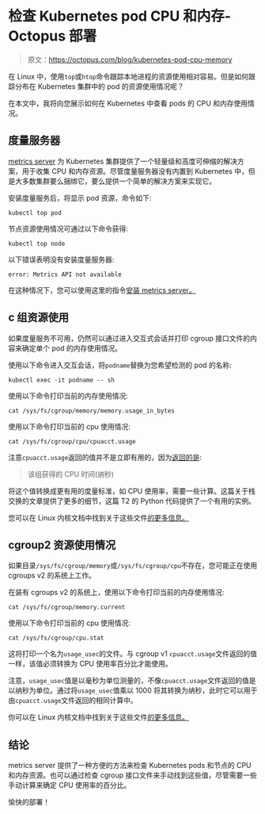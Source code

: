 # 检查 Kubernetes pod CPU 和内存- Octopus 部署

> 原文：<https://octopus.com/blog/kubernetes-pod-cpu-memory>

在 Linux 中，使用`top`或`htop`命令跟踪本地进程的资源使用相对容易。但是如何跟踪分布在 Kubernetes 集群中的 pod 的资源使用情况呢？

在本文中，我将向您展示如何在 Kubernetes 中查看 pods 的 CPU 和内存使用情况。

## 度量服务器

[metrics server](https://github.com/kubernetes-sigs/metrics-server) 为 Kubernetes 集群提供了一个轻量级和高度可伸缩的解决方案，用于收集 CPU 和内存资源。尽管度量服务器没有内置到 Kubernetes 中，但是大多数集群要么捆绑它，要么提供一个简单的解决方案来实现它。

安装度量服务后，将显示 pod 资源，命令如下:

```
kubectl top pod 
```

节点资源使用情况可通过以下命令获得:

```
kubectl top node 
```

以下错误表明没有安装度量服务器:

```
error: Metrics API not available 
```

在这种情况下，您可以使用这里的指令[安装 metrics server。](https://github.com/kubernetes-sigs/metrics-server)

## c 组资源使用

如果度量服务不可用，仍然可以通过进入交互式会话并打印 cgroup 接口文件的内容来确定单个 pod 的内存使用情况。

使用以下命令进入交互会话，将`podname`替换为您希望检测的 pod 的名称:

```
kubectl exec -it podname -- sh 
```

使用以下命令打印当前的内存使用情况:

```
cat /sys/fs/cgroup/memory/memory.usage_in_bytes 
```

使用以下命令打印当前的 cpu 使用情况:

```
cat /sys/fs/cgroup/cpu/cpuacct.usage 
```

注意`cpuacct.usage`返回的值并不是立即有用的，因为[返回的是](https://www.kernel.org/doc/Documentation/cgroup-v1/cpuacct.txt):

> 该组获得的 CPU 时间(纳秒)

将这个值转换成更有用的度量标准，如 CPU 使用率，需要一些计算。这篇关于栈交换的文章提供了更多的细节，这篇 T2 的 Python 代码提供了一个有用的实例。

您可以在 Linux 内核文档中找到关于这些文件[的更多信息。](https://www.kernel.org/doc/Documentation/cgroup-v1/00-INDEX)

## cgroup2 资源使用情况

如果目录`/sys/fs/cgroup/memory`或`/sys/fs/cgroup/cpu`不存在，您可能正在使用 cgroups v2 的系统上工作。

在装有 cgroups v2 的系统上，使用以下命令打印当前的内存使用情况:

```
cat /sys/fs/cgroup/memory.current 
```

使用以下命令打印当前的 cpu 使用情况:

```
cat /sys/fs/cgroup/cpu.stat 
```

这将打印一个名为`usage_usec`的文件。与 cgroup v1 `cpuacct.usage`文件返回的值一样，该值必须转换为 CPU 使用率百分比才能使用。

注意，`usage_usec`值是以毫秒为单位测量的，不像`cpuacct.usage`文件返回的值是以纳秒为单位。通过将`usage_usec`值乘以 1000 将其转换为纳秒，此时它可以用于由`cpuacct.usage`文件返回的相同计算中。

你可以在 Linux 内核文档中找到关于这些文件[的更多信息。](https://www.kernel.org/doc/Documentation/cgroup-v2.txt)

## 结论

metrics server 提供了一种方便的方法来检查 Kubernetes pods 和节点的 CPU 和内存资源。也可以通过检查 cgroup 接口文件来手动找到这些值，尽管需要一些手动计算来确定 CPU 使用率的百分比。

愉快的部署！